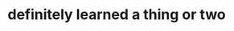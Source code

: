 <!--
id: 81846466
link: http://tumblr.atmos.org/post/81846466/definitely-learned-a-thing-or-two
slug: definitely-learned-a-thing-or-two
date: Thu Feb 26 2009 16:37:31 GMT-0800 (PST)
publish: 2009-02-026
tags: 
title: definitely learned a thing or two
-->


definitely learned a thing or two
=================================



